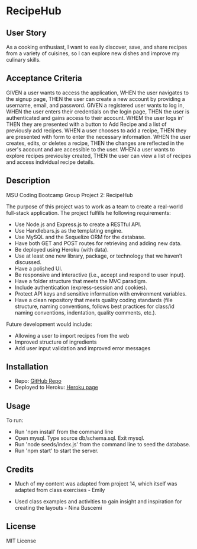 # RecipeHub

## User Story

As a cooking enthusiast, I want to easily discover, save, and share recipes from a variety of cuisines, so I can explore new dishes and improve my culinary skills.

## Acceptance Criteria

GIVEN a user wants to access the application,
WHEN the user navigates to the signup page,
THEN the user can create a new account by providing a username, email, and password.
GIVEN a registered user wants to log in,
WHEN the user enters their credentials on the login page,
THEN the user is authenticated and gains access to their account.
WHEM the user logs in'
THEN they are presented with a button to Add Recipe and a list of previously add recipes.
WHEN a user chooses to add a recipe,
THEN they are presented with form to enter the necessary information.
WHEN the user creates, edits, or deletes a recipe,
THEN the changes are reflected in the user's account and are accessible to the user.
WHEN a user wants to explore recipes previoulsy created,
THEN the user can view a list of recipes and access individual recipe details.

## Description

MSU Coding Bootcamp Group Project 2: RecipeHub

The purpose of this project was to work as a team to create a real-world full-stack application. The project fulfills he following requirements:

- Use Node.js and Express.js to create a RESTful API.
- Use Handlebars.js as the templating engine.
- Use MySQL and the Sequelize ORM for the database.
- Have both GET and POST routes for retrieving and adding new data.
- Be deployed using Heroku (with data).
- Use at least one new library, package, or technology that we haven’t discussed.
- Have a polished UI.
- Be responsive and interactive (i.e., accept and respond to user input).
- Have a folder structure that meets the MVC paradigm.
- Include authentication (express-session and cookies).
- Protect API keys and sensitive information with environment variables.
- Have a clean repository that meets quality coding standards (file structure, naming conventions, follows best practices for class/id naming conventions, indentation, quality comments, etc.).

Future development would include:

- Allowing a user to import recipes from the web
- Improved structure of ingredients
- Add user input validation and improved error messages

## Installation

- Repo: [GitHub Repo](https://github.com/ECiarabellini/RecipeHub/)
- Deployed to Heroku: [Heroku page](https://protected-stream-88252-41be40b06e65.herokuapp.com/)

## Usage

To run:

- Run 'npm install' from the command line
- Open mysql. Type source db/schema.sql. Exit mysql.
- Run 'node seeds/index.js' from the command line to seed the database.
- Run 'npm start' to start the server.

## Credits

- Much of my content was adapted from project 14, which itself was adapted from class exercises - Emily 

- Used class examples and activities to gain insight and inspiration for creating the layouts - Nina Buscemi

## License

MIT License
